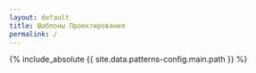 ```yaml
---
layout: default
title: Шаблоны Проектирования
permalink: /
---
```


{% include_absolute {{ site.data.patterns-config.main.path }} %}